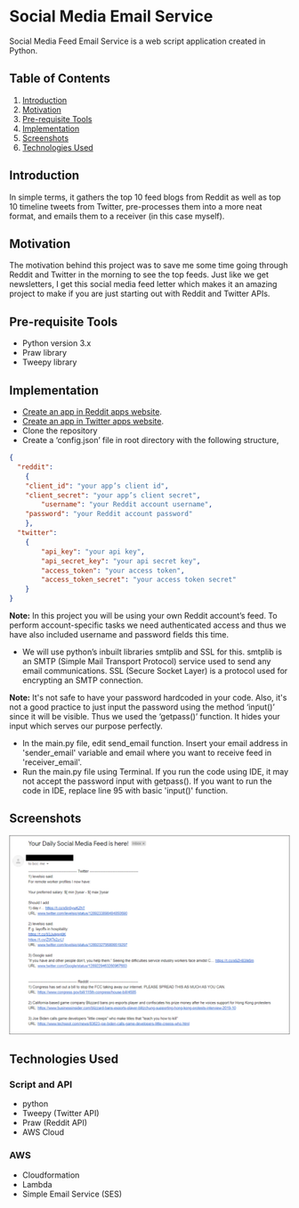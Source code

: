 # Social Media Email Service

Social Media Feed Email Service is a web script application created in Python. 

## Table of Contents
1. [Introduction](#introduction)
1. [Motivation](#motivation)
1. [Pre-requisite Tools](#pre-requisite-tools)
1. [Implementation](#implementation)
1. [Screenshots](#screenshots)
1. [Technologies Used](#technologies-used)

## Introduction
In simple terms, it gathers the top 10 feed blogs from Reddit as well as top 10 timeline tweets from Twitter, pre-processes them into a more neat format, and emails them to a receiver (in this case myself).

## Motivation
The motivation behind this project was to save me some time going through Reddit and Twitter in the morning to see the top feeds. Just like we get newsletters, I get this social media feed letter which makes it an amazing project to make if you are just starting out with Reddit and Twitter APIs.

## Pre-requisite Tools
- Python version 3.x
- Praw library
- Tweepy library

## Implementation
- [Create an app in Reddit apps website](https://github.com/kirito-k/Reddit-API).
- [Create an app in Twitter apps website](https://github.com/kirito-k/Twitter-API).
- Clone the repository
- Create a ‘config.json’ file in root directory with the following structure,
```config.json
{
  "reddit": 
    {
  	"client_id": "your app’s client id",
  	"client_secret": "your app’s client secret",
        "username": "your Reddit account username",
  	"password": "your Reddit account password"
    },
  "twitter": 
    {
        "api_key": "your api key",
        "api_secret_key": "your api secret key",
        "access_token": "your access token",
        "access_token_secret": "your access token secret"
    }
}
```

<b>Note:</b> In this project you will be using your own Reddit account’s feed. To perform account-specific tasks we need authenticated access and thus we have also included username and password fields this time.

- We will use python’s inbuilt libraries smtplib and SSL for this. smtplib is an SMTP (Simple Mail Transport Protocol) service used to send any email communications. SSL (Secure Socket Layer) is a protocol used for encrypting an SMTP connection.

<b>Note:</b> It's not safe to have your password hardcoded in your code. Also, it's not a good practice to just input the password using the method ‘input()’ since it will be visible. Thus we used the ‘getpass()’ function. It hides your input which serves our purpose perfectly.

- In the main.py file, edit send_email function. Insert your email address in 'sender_email' variable and email where you want to receive feed in 'receiver_email'.
- Run the main.py file using Terminal. If you run the code using IDE, it may not accept the password input with getpass().
If you want to run the code in IDE, replace line 95 with basic 'input()' function. 

## Screenshots

![](./images/email-feed.png)

## Technologies Used
### Script and API
- python
- Tweepy (Twitter API)
- Praw (Reddit API)
- AWS Cloud

### AWS
- Cloudformation
- Lambda
- Simple Email Service (SES)
